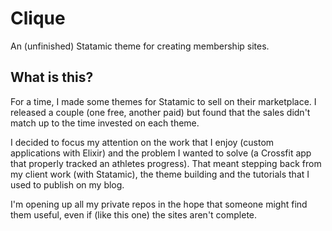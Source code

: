 # Clique
An (unfinished) Statamic theme for creating membership sites.

## What is this?
For a time, I made some themes for Statamic to sell on their marketplace. I released a couple (one free, another paid) but found that the sales didn't match up to the time invested on each theme.

I decided to focus my attention on the work that I enjoy (custom applications with Elixir) and the problem I wanted to solve (a Crossfit app that properly tracked an athletes progress). That meant stepping back from my client work (with Statamic), the theme building and the tutorials that I used to publish on my blog.

I'm opening up all my private repos in the hope that someone might find them useful, even if (like this one) the sites aren't complete.
